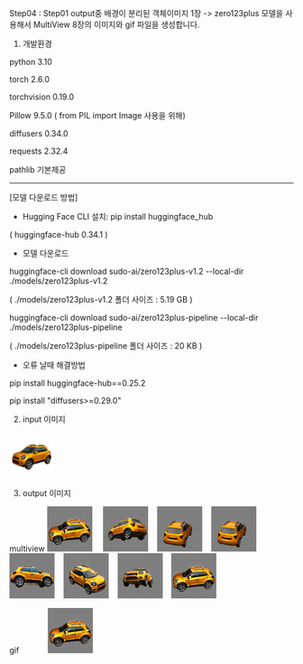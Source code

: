 Step04 : Step01 output중 배경이 분리된 객체이미지 1장 ->  zero123plus 모델을 사용해서 MultiView 8장의 이미지와 gif 파일을 생성합니다.

1. 개발환경

python 3.10

torch 2.6.0

torchvision 0.19.0

Pillow 9.5.0 ( from PIL import Image 사용을 위해)

diffusers 0.34.0

requests 2.32.4

pathlib 기본제공

----------------------
[모델 다운로드 방법]

* Hugging Face CLI 설치: pip install huggingface_hub

( huggingface-hub 0.34.1 )

* 모델 다운로드

huggingface-cli download sudo-ai/zero123plus-v1.2 --local-dir ./models/zero123plus-v1.2

( ./models/zero123plus-v1.2 폴더 사이즈 : 5.19 GB )   

huggingface-cli download sudo-ai/zero123plus-pipeline --local-dir ./models/zero123plus-pipeline

( ./models/zero123plus-pipeline 폴더 사이즈 : 20 KB )

* 오류 날때 해결방법

pip install huggingface-hub==0.25.2

pip install "diffusers>=0.29.0"

2. input 이미지

<img src='https://raw.githubusercontent.com/ravendev-team/ravendev-ai/refs/heads/main/Step04/input/output_no_bg.png' weight=80 height=80 />

3. output 이미지

multiview <img src='https://raw.githubusercontent.com/ravendev-team/ravendev-ai/refs/heads/main/Step04/360_views/360_view_001_000deg_from_000deg.png' weight=80 height=80 /> 
&nbsp;&nbsp;&nbsp; <img src='https://raw.githubusercontent.com/ravendev-team/ravendev-ai/refs/heads/main/Step04/360_views/360_view_002_045deg_from_060deg.png' weight=80 height=80 />
&nbsp;&nbsp;&nbsp;<img src='https://raw.githubusercontent.com/ravendev-team/ravendev-ai/refs/heads/main/Step04/360_views/360_view_003_090deg_from_090deg.png' weight=80 height=80 />
&nbsp;&nbsp;&nbsp;<img src='https://raw.githubusercontent.com/ravendev-team/ravendev-ai/refs/heads/main/Step04/360_views/360_view_004_135deg_from_090deg.png' weight=80 height=80 />
&nbsp;&nbsp;&nbsp;<img src='https://raw.githubusercontent.com/ravendev-team/ravendev-ai/refs/heads/main/Step04/360_views/360_view_005_180deg_from_180deg.png' weight=80 height=80 />
&nbsp;&nbsp;&nbsp;<img src='https://raw.githubusercontent.com/ravendev-team/ravendev-ai/refs/heads/main/Step04/360_views/360_view_006_225deg_from_240deg.png' weight=80 height=80 />
&nbsp;&nbsp;&nbsp;<img src='https://raw.githubusercontent.com/ravendev-team/ravendev-ai/refs/heads/main/Step04/360_views/360_view_007_270deg_from_270deg.png' weight=80 height=80 />
&nbsp;&nbsp;&nbsp;<img src='https://raw.githubusercontent.com/ravendev-team/ravendev-ai/refs/heads/main/Step04/360_views/360_view_008_315deg_from_000deg.png' weight=80 height=80 />

gif &nbsp;&nbsp;&nbsp; &nbsp;&nbsp;&nbsp; &nbsp;&nbsp;&nbsp; <img src='https://raw.githubusercontent.com/ravendev-team/ravendev-ai/refs/heads/main/Step04/ultrafast_360.gif' weight=80 height=80 />

